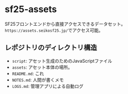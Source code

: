 # sf25-assets

SF25フロントエンドから直接アクセスできるデータセット。
`https://assets.seikosf25.jp/`でアクセス可能。

## レポジトリのディレクトリ構造

- `script`: アセット生成のためのJavaScriptファイル
- `assets`: アセット本体の場所。
- `README.md`: これ
- `NOTES.md`: 人間が書くメモ
- `LOGS.md`: 管理アプリによる自動ログ
